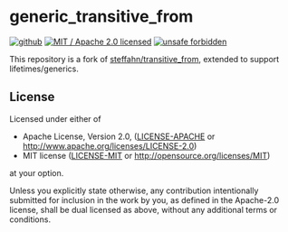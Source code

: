 # generic_transitive_from

[![github]](https://github.com/fzs111/generic_transitive_from)
[![MIT / Apache 2.0 licensed]](#License)
[![unsafe forbidden]](https://github.com/rust-secure-code/safety-dance/)

[github]: https://img.shields.io/badge/github-fzs111/generic__transitive__from-red.svg
[MIT / Apache 2.0 licensed]: https://img.shields.io/badge/license-MIT_or_Apache--2.0-blue.svg
[unsafe forbidden]: https://img.shields.io/badge/unsafe-forbidden-success.svg

This repository is a fork of [steffahn/transitive_from](https://github.com/steffahn/transitive_from), extended to support lifetimes/generics.

## License
Licensed under either of

 * Apache License, Version 2.0, ([LICENSE-APACHE](LICENSE-APACHE) or http://www.apache.org/licenses/LICENSE-2.0)
 * MIT license ([LICENSE-MIT](LICENSE-MIT) or http://opensource.org/licenses/MIT)

at your option.

Unless you explicitly state otherwise, any contribution intentionally submitted for inclusion in
the work by you, as defined in the Apache-2.0 license, shall be dual licensed as above, without
any additional terms or conditions.
